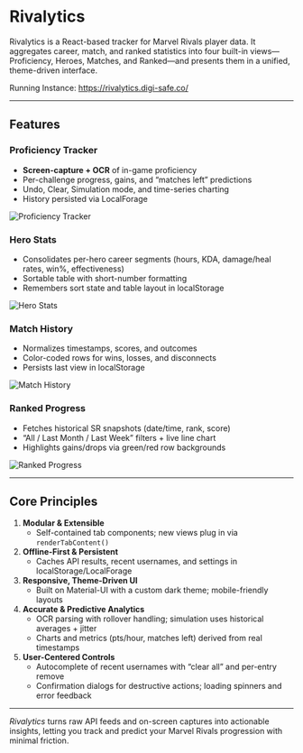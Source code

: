 # Rivalytics

Rivalytics is a React-based tracker for Marvel Rivals player data. It aggregates career, match, and ranked statistics into four built-in views—Proficiency, Heroes, Matches, and Ranked—and presents them in a unified, theme-driven interface.

Running Instance: https://rivalytics.digi-safe.co/

---

## Features

### Proficiency Tracker
- **Screen-capture + OCR** of in-game proficiency  
- Per-challenge progress, gains, and “matches left” predictions  
- Undo, Clear, Simulation mode, and time-series charting  
- History persisted via LocalForage  

![Proficiency Tracker](https://skydrive.digi-safe.co/files/Marvel%20Rivals/rivalytics/proficiency.jpg)

### Hero Stats
- Consolidates per-hero career segments (hours, KDA, damage/heal rates, win%, effectiveness)  
- Sortable table with short-number formatting  
- Remembers sort state and table layout in localStorage  

![Hero Stats](https://skydrive.digi-safe.co/files/Marvel%20Rivals/rivalytics/heros.jpg)

### Match History
- Normalizes timestamps, scores, and outcomes  
- Color-coded rows for wins, losses, and disconnects  
- Persists last view in localStorage  

![Match History](https://skydrive.digi-safe.co/files/Marvel%20Rivals/rivalytics/matches.jpg)

### Ranked Progress
- Fetches historical SR snapshots (date/time, rank, score)  
- “All / Last Month / Last Week” filters + live line chart  
- Highlights gains/drops via green/red row backgrounds  

![Ranked Progress](https://skydrive.digi-safe.co/files/Marvel%20Rivals/rivalytics/ranked.jpg)

---

## Core Principles

1. **Modular & Extensible**  
   - Self-contained tab components; new views plug in via `renderTabContent()`  
2. **Offline-First & Persistent**  
   - Caches API results, recent usernames, and settings in localStorage/LocalForage  
3. **Responsive, Theme-Driven UI**  
   - Built on Material-UI with a custom dark theme; mobile-friendly layouts  
4. **Accurate & Predictive Analytics**  
   - OCR parsing with rollover handling; simulation uses historical averages + jitter  
   - Charts and metrics (pts/hour, matches left) derived from real timestamps  
5. **User-Centered Controls**  
   - Autocomplete of recent usernames with “clear all” and per-entry remove  
   - Confirmation dialogs for destructive actions; loading spinners and error feedback  

---

*Rivalytics* turns raw API feeds and on-screen captures into actionable insights, letting you track and predict your Marvel Rivals progression with minimal friction.
